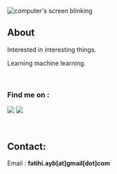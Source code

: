 ![computer's screen blinking](https://ayoubft.github.io/img/computer.gif)

## About

Interested in interesting things.

Learning machine learning.

&nbsp;

### Find me on :

<a href="https://www.linkedin.com/in/ayoub-fatihi/" target="_blank"><img src="https://img.shields.io/badge/LinkedIn-0077B5?style=for-the-badge&logo=linkedin&logoColor=white"/></a>
<a href="https://www.github.com/ayoubft" target="_blank"><img src="https://img.shields.io/badge/GitHub-100000?style=for-the-badge&logo=github&logoColor=white"/></a>

&nbsp;

## Contact:

Email : **fatihi.ayb[at]gmail[dot]com**
